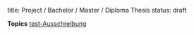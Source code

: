 title: Project / Bachelor / Master / Diploma Thesis
status: draft

**Topics**
[test-Ausschreibung](/thesis/test.pdf)
